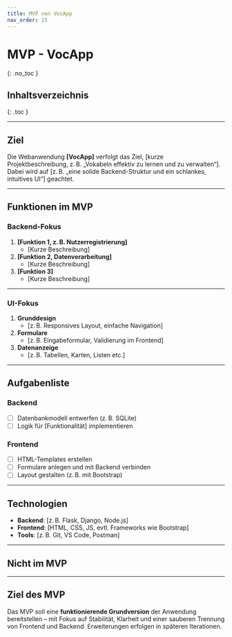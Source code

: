 ```yaml
---
title: MVP von VocApp
nav_order: 15
---
```


# MVP - VocApp

{: .no_toc }

## Inhaltsverzeichnis
{: .toc }

---

<!-- Das alles hier ist ebenfalls nur eine leere Vorlage und soll als potenzielle Idee dienen -->

## Ziel
Die Webanwendung **[VocApp]** verfolgt das Ziel, [kurze Projektbeschreibung, z. B. „Vokabeln effektiv zu lernen und zu verwalten“]. Dabei wird auf [z. B. „eine solide Backend-Struktur und ein schlankes, intuitives UI“] geachtet.

---

## Funktionen im MVP

### Backend-Fokus
1. **[Funktion 1, z. B. Nutzerregistrierung]**
   - [Kurze Beschreibung]
2. **[Funktion 2, Datenverarbeitung]**
   - [Kurze Beschreibung]
3. **[Funktion 3]**
   - [Kurze Beschreibung]

---

### UI-Fokus
1. **Grunddesign**
   - [z. B. Responsives Layout, einfache Navigation]
2. **Formulare**
   - [z. B. Eingabeformular, Validierung im Frontend]
3. **Datenanzeige**
   - [z. B. Tabellen, Karten, Listen etc.]

---

## Aufgabenliste

### Backend
- [ ] Datenbankmodell entwerfen (z. B. SQLite)
- [ ] Logik für [Funktionalität] implementieren

### Frontend
- [ ] HTML-Templates erstellen
- [ ] Formulare anlegen und mit Backend verbinden
- [ ] Layout gestalten (z. B. mit Bootstrap)

---

## Technologien
- **Backend**: [z. B. Flask, Django, Node.js]
- **Frontend**: [HTML, CSS, JS, evtl. Frameworks wie Bootstrap]
- **Tools**: [z. B. Git, VS Code, Postman]

---

## Nicht im MVP


---

## Ziel des MVP
Das MVP soll eine **funktionierende Grundversion** der Anwendung bereitstellen – mit Fokus auf Stabilität, Klarheit und einer sauberen Trennung von Frontend und Backend. Erweiterungen erfolgen in späteren Iterationen.
